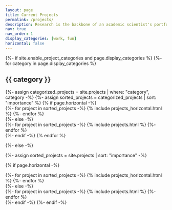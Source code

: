 ```yaml
---
layout: page
title: Current Projects
permalink: /projects/
description: Research is the backbone of an academic scientist's portfolio. My research is focused on understanding patterns of genomic and phenotypic variation and how they ulimately related to fitness. The work is sometimes carried out in model ecological systems (see *Populus* research), domesticated plants, or species of conservation concern. I use genomic methods to identify, categorize, and summarize variation at the levels of a chromosome, families of genes, single genes, and variation at single sites in the genome. Understanding the patterns of phenotypic trait variation among organisms related by common descent is best suited to quantitative genetic models. These models partition varition into different components representing genotypic, environmental, and error variation. Analyzing phenotypes from genotyped or pedigreed individuals enables the genetic component to be further decomposed into additive, dominance, and other categories of structured genetic variation. I am developing quantiative genetic models to understand disease dynamics, correlation of traits to the enironment, and the evolutionary process broadly. 
nav: true
nav_order: 1
display_categories: [work, fun]
horizontal: false
---
```

<!-- pages/projects.md -->

<div class="projects">
{%- if site.enable_project_categories and page.display_categories %}
  <!-- Display categorized projects -->
  {%- for category in page.display_categories %}
  <h2 class="category">{{ category }}</h2>
  {%- assign categorized_projects = site.projects | where: "category", category -%}
  {%- assign sorted_projects = categorized_projects | sort: "importance" %}
  <!-- Generate cards for each project -->
  {% if page.horizontal -%}
  <div class="container">
    <div class="row row-cols-2">
    {%- for project in sorted_projects -%}
      {% include projects_horizontal.html %}
    {%- endfor %}
    </div>
  </div>
  {%- else -%}
  <div class="grid">
    {%- for project in sorted_projects -%}
      {% include projects.html %}
    {%- endfor %}
  </div>
  {%- endif -%}
  {% endfor %}

{%- else -%}

<!-- Display projects without categories -->

  {%- assign sorted_projects = site.projects | sort: "importance" -%}

<!-- Generate cards for each project -->

  {% if page.horizontal -%}

<div class="container">
    <div class="row row-cols-2">
    {%- for project in sorted_projects -%}
      {% include projects_horizontal.html %}
    {%- endfor %}
    </div>
  </div>
  {%- else -%}
  <div class="grid">
    {%- for project in sorted_projects -%}
      {% include projects.html %}
    {%- endfor %}
  </div>
  {%- endif -%}
{%- endif -%}
</div>
